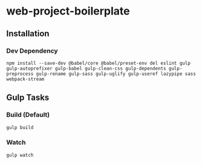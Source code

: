 # web-project-boilerplate

## Installation

### Dev Dependency

```
npm install --save-dev @babel/core @babel/preset-env del eslint gulp gulp-autoprefixer gulp-babel gulp-clean-css gulp-dependents gulp-preprocess gulp-rename gulp-sass gulp-uglify gulp-useref lazypipe sass webpack-stream
```

## Gulp Tasks

### Build (Default)

```
gulp build
```

### Watch

```
gulp watch
```